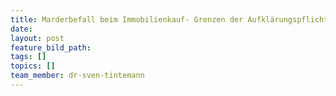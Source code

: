 ```yaml
---
title: Marderbefall beim Immobilienkauf- Grenzen der Aufklärungspflicht
date:
layout: post
feature_bild_path:
tags: []
topics: []
team_member: dr-sven-tintemann
---
```

